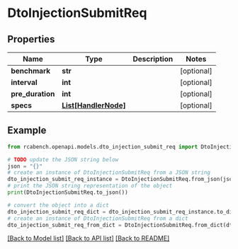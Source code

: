 # DtoInjectionSubmitReq


## Properties

Name | Type | Description | Notes
------------ | ------------- | ------------- | -------------
**benchmark** | **str** |  | [optional] 
**interval** | **int** |  | [optional] 
**pre_duration** | **int** |  | [optional] 
**specs** | [**List[HandlerNode]**](HandlerNode.md) |  | [optional] 

## Example

```python
from rcabench.openapi.models.dto_injection_submit_req import DtoInjectionSubmitReq

# TODO update the JSON string below
json = "{}"
# create an instance of DtoInjectionSubmitReq from a JSON string
dto_injection_submit_req_instance = DtoInjectionSubmitReq.from_json(json)
# print the JSON string representation of the object
print(DtoInjectionSubmitReq.to_json())

# convert the object into a dict
dto_injection_submit_req_dict = dto_injection_submit_req_instance.to_dict()
# create an instance of DtoInjectionSubmitReq from a dict
dto_injection_submit_req_from_dict = DtoInjectionSubmitReq.from_dict(dto_injection_submit_req_dict)
```
[[Back to Model list]](../README.md#documentation-for-models) [[Back to API list]](../README.md#documentation-for-api-endpoints) [[Back to README]](../README.md)


